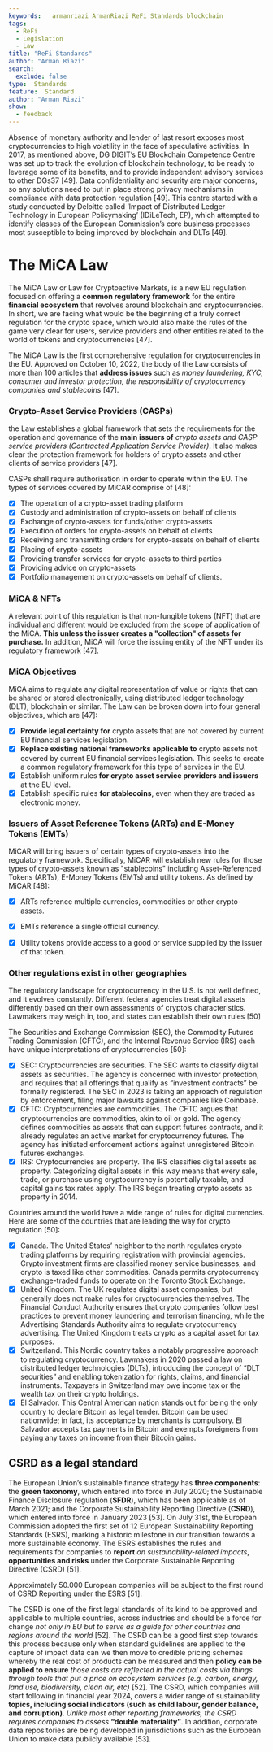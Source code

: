 ```yaml
---
keywords:   armanriazi ArmanRiazi ReFi Standards blockchain
tags:
  - ReFi
  - Legislation
  - Law
title: "ReFi Standards"
author: "Arman Riazi"
search:
  exclude: false
type:  Standards
feature:  Standard
author: "Arman Riazi"
show:
  - feedback
---
```


Absence of monetary authority and lender of last resort exposes most cryptocurrencies to high volatility in the face of speculative activities.
In 2017, as mentioned above, DG DIGIT’s EU Blockchain Competence Centre was set up to track the evolution of blockchain technology, to be ready to leverage some of its benefits, and to provide independent advisory services to other DGs37 [49].
Data confidentiality and security are major concerns, so any solutions need to put in place strong privacy mechanisms in compliance with data protection regulation [49].
This centre started with a study conducted by Deloitte called ‘Impact of Distributed Ledger Technology in European Policymaking’ (IDiLeTech, EP), which attempted to identify classes of the European Commission’s core business processes most susceptible to being improved by blockchain and DLTs [49].

# The MiCA Law 

The MiCA Law or Law for Cryptoactive Markets, is a new EU regulation focused on offering a **common regulatory framework** for the entire **financial ecosystem** that revolves around blockchain and cryptocurrencies. In short, we are facing what would be the beginning of a truly correct regulation for the crypto space, which would also make the rules of the game very clear for users, service providers and other entities related to the world of tokens and cryptocurrencies [47].

The MiCA Law is the first comprehensive regulation for cryptocurrencies in the EU. Approved on October 10, 2022, the body of the Law consists of more than 100 articles that **address issues** such as *money laundering, KYC, consumer and investor protection, the responsibility of cryptocurrency companies and stablecoins* [47].

### Crypto-Asset Service Providers (CASPs)

the Law establishes a global framework that sets the requirements for the operation and governance of the **main issuers of** *crypto assets and CASP service providers (Contracted Application Service Provider)*. It also makes clear the protection framework for holders of crypto assets and other clients of service providers [47].

CASPs shall require authorisation in order to operate within the EU. The types of services covered by MiCAR comprise of [48]:

- [x] The operation of a crypto-asset trading platform
- [x] Custody and administration of crypto-assets on behalf of clients
- [x] Exchange of crypto-assets for funds/other crypto-assets
- [x] Execution of orders for crypto-assets on behalf of clients
- [x] Receiving and transmitting orders for crypto-assets on behalf of clients
- [x] Placing of crypto-assets
- [x] Providing transfer services for crypto-assets to third parties
- [x] Providing advice on crypto-assets
- [x] Portfolio management on crypto-assets on behalf of clients.

### MiCA & NFTs
A relevant point of this regulation is that non-fungible tokens (NFT) that are individual and different would be excluded from the scope of application of the MiCA. **This unless the issuer creates a "collection" of assets for purchase.** In addition, MiCA will force the issuing entity of the NFT under its regulatory framework [47].

### MiCA Objectives
MiCA aims to regulate any digital representation of value or rights that can be shared or stored electronically, using distributed ledger technology (DLT), blockchain or similar.
The Law can be broken down into four general objectives, which are [47]:

- [x] **Provide legal certainty for** crypto assets that are not covered by current EU financial services legislation.
- [x] **Replace existing national frameworks applicable to** crypto assets not covered by current EU financial services legislation. This seeks to create a common regulatory framework for this type of services in the EU.
- [x] Establish uniform rules **for crypto asset service providers and issuers** at the EU level.
- [x] Establish specific rules **for stablecoins**, even when they are traded as electronic money.

### Issuers of Asset Reference Tokens (ARTs) and E-Money Tokens (EMTs)

MiCAR will bring issuers of certain types of crypto-assets into the regulatory framework. Specifically, MiCAR will establish new rules for those types of crypto-assets known as "stablecoins" including Asset-Referenced Tokens (ARTs), E-Money Tokens (EMTs) and utility tokens.  As defined by MiCAR [48]:

- [x] ARTs reference multiple currencies, commodities or other crypto-assets.
- [x] EMTs reference a single official currency.
- [x] Utility tokens provide access to a good or service supplied by the issuer of that token.


### Other regulations exist in other geographies

The regulatory landscape for cryptocurrency in the U.S. is not well defined, and it evolves constantly. Different federal agencies treat digital assets differently based on their own assessments of crypto’s characteristics. Lawmakers may weigh in, too, and states can establish their own rules [50]

The Securities and Exchange Commission (SEC), the Commodity Futures Trading Commission (CFTC), and the Internal Revenue Service (IRS) each have unique interpretations of cryptocurrencies [50]:

- [x] SEC: Cryptocurrencies are securities. The SEC wants to classify digital assets as securities. The agency is concerned with investor protection, and requires that all offerings that qualify as “investment contracts” be formally registered. The SEC in 2023 is taking an approach of regulation by enforcement, filing major lawsuits against companies like Coinbase.
- [x] CFTC: Cryptocurrencies are commodities. The CFTC argues that cryptocurrencies are commodities, akin to oil or gold. The agency defines commodities as assets that can support futures contracts, and it already regulates an active market for cryptocurrency futures. The agency has initiated enforcement actions against unregistered Bitcoin futures exchanges.
- [x] IRS: Cryptocurrencies are property. The IRS classifies digital assets as property. Categorizing digital assets in this way means that every sale, trade, or purchase using cryptocurrency is potentially taxable, and capital gains tax rates apply. The IRS began treating crypto assets as property in 2014.

Countries around the world have a wide range of rules for digital currencies. Here are some of the countries that are leading the way for crypto regulation [50]:

- [x] Canada. The United States’ neighbor to the north regulates crypto trading platforms by requiring registration with provincial agencies. Crypto investment firms are classified money service businesses, and crypto is taxed like other commodities. Canada permits cryptocurrency exchange-traded funds to operate on the Toronto Stock Exchange.
- [x] United Kingdom. The UK regulates digital asset companies, but generally does not make rules for cryptocurrencies themselves. The Financial Conduct Authority ensures that crypto companies follow best practices to prevent money laundering and terrorism financing, while the Advertising Standards Authority aims to regulate cryptocurrency advertising. The United Kingdom treats crypto as a capital asset for tax purposes.
- [x] Switzerland. This Nordic country takes a notably progressive approach to regulating cryptocurrency. Lawmakers in 2020 passed a law on distributed ledger technologies (DLTs), introducing the concept of “DLT securities” and enabling tokenization for rights, claims, and financial instruments. Taxpayers in Switzerland may owe income tax or the wealth tax on their crypto holdings.
- [x] El Salvador. This Central American nation stands out for being the only country to declare Bitcoin as legal tender. Bitcoin can be used nationwide; in fact, its acceptance by merchants is compulsory. El Salvador accepts tax payments in Bitcoin and exempts foreigners from paying any taxes on income from their Bitcoin gains.

## CSRD as a legal standard

The European Union’s sustainable finance strategy has **three components**: the **green taxonomy**, which entered into force in July 2020; the Sustainable Finance Disclosure regulation (**SFDR**), which has been applicable as of March 2021; and the Corporate Sustainability Reporting Directive (**CSRD**), which entered into force in January 2023 [53].
On July 31st, the European Commission adopted the first set of 12 European Sustainability Reporting Standards (ESRS), marking a historic milestone in our transition towards a more sustainable economy. The ESRS establishes the rules and requirements for companies to **report** *on sustainability-related impacts*, **opportunities and risks** under the Corporate Sustainable Reporting Directive (CSRD) [51].

Approximately 50.000 European companies will be subject to the first round of CSRD Reporting under the ESRS [51].

The CSRD is one of the first legal standards of its kind to be approved and applicable to multiple countries, across industries and should be a force for change *not only in EU but to serve as a guide for other countries and regions around the world* [52].
The CSRD can be a good first step towards this process because only when standard guidelines are applied to the capture of impact data can we then move to credible pricing schemes whereby the real cost of products can be measured and then **policy can be applied to ensure** *those costs are reflected in the actual costs via things through tools that put a price on ecosystem services (e.g. carbon, energy, land use, biodiversity, clean air, etc)* [52].
The CSRD, which companies will start following in financial year 2024, covers a wider range of sustainability **topics, including social indicators (such as child labour, gender balance, and corruption)**. *Unlike most other reporting frameworks, the CSRD requires companies to assess* **“double materiality”**. In addition, corporate data repositories are being developed in jurisdictions such as the European Union to make data publicly available [53].